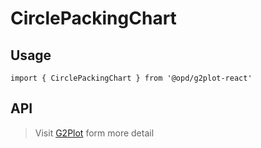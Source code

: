 # CirclePackingChart

## Usage

```tsx | pure
import { CirclePackingChart } from '@opd/g2plot-react'
```

## API

<API id="CirclePackingChart"></API>

> Visit [G2Plot](https://g2plot.antv.antgroup.com/api/plot-api) form more detail

